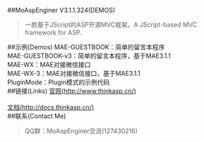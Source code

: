﻿##MoAspEnginer V3.1.1.324(DEMOS)
> 一款基于JScript的ASP开源MVC框架。A JScript-based MVC framework for ASP.
> 

##示例(Demos)
MAE-GUESTBOOK：简单的留言本程序<br />
MAE-GUESTBOOK-v3：简单的留言本程序，基于MAE3.1.1<br />
MAE-WX：MAE对接微信接口<br />
MAE-WX-3：MAE对接微信接口，基于MAE3.1.1<br />
PluginMode：Plugin模式的示例代码<br />
##链接(Links)
[官网(http://www.thinkasp.cn/)](http://www.thinkasp.cn/)<br />  
[文档(http://docs.thinkasp.cn/)](http://docs.thinkasp.cn/)<br />
##联系(Contact Me)
> QQ群：MoAspEnginer交流(127430216)
